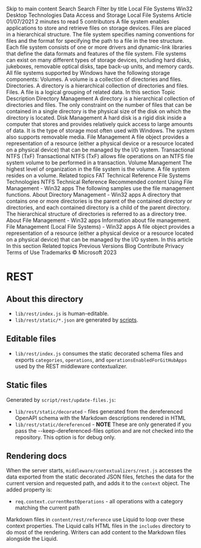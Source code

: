 Skip to main content
Search
Search
Filter by title
Local File Systems
 Win32  Desktop Technologies  Data Access and Storage 
Local File Systems
Article
01/07/2021
2 minutes to read
5 contributors
A file system enables applications to store and retrieve files on storage devices. Files are placed in a hierarchical structure. The file system specifies naming conventions for files and the format for specifying the path to a file in the tree structure.
Each file system consists of one or more drivers and dynamic-link libraries that define the data formats and features of the file system. File systems can exist on many different types of storage devices, including hard disks, jukeboxes, removable optical disks, tape back-up units, and memory cards.
All file systems supported by Windows have the following storage components:
Volumes. A volume is a collection of directories and files.
Directories. A directory is a hierarchical collection of directories and files.
Files. A file is a logical grouping of related data.
In this section
Topic	Description
Directory Management
A directory is a hierarchical collection of directories and files. The only constraint on the number of files that can be contained in a single directory is the physical size of the disk on which the directory is located.
Disk Management
A hard disk is a rigid disk inside a computer that stores and provides relatively quick access to large amounts of data. It is the type of storage most often used with Windows. The system also supports removable media.
File Management
A file object provides a representation of a resource (either a physical device or a resource located on a physical device) that can be managed by the I/O system.
Transactional NTFS (TxF)
Transactional NTFS (TxF) allows file operations on an NTFS file system volume to be performed in a transaction.
Volume Management
The highest level of organization in the file system is the volume. A file system resides on a volume.
Related topics
FAT Technical Reference
File Systems Technologies
NTFS Technical Reference
Recommended content
Using File Management - Win32 apps
The following samples use the file management functions.
About Directory Management - Win32 apps
A directory that contains one or more directories is the parent of the contained directory or directories, and each contained directory is a child of the parent directory. The hierarchical structure of directories is referred to as a directory tree.
About File Management - Win32 apps
Information about file management.
File Management (Local File Systems) - Win32 apps
A file object provides a representation of a resource (either a physical device or a resource located on a physical device) that can be managed by the I/O system.
In this article
In this section
Related topics
Previous Versions
Blog
Contribute
Privacy
Terms of Use
Trademarks
© Microsoft 2023
# REST
## About this directory
* `lib/rest/index.js` is human-editable.
* `lib/rest/static/*.json` are generated by [scripts](../../script/rest/README.md).

## Editable files

* `lib/rest/index.js` consumes the static decorated schema files and exports `categories`, `operations`, and `operationsEnabledForGitHubApps` used by the REST middleware contextualizer.

## Static files

Generated by `script/rest/update-files.js`:

* `lib/rest/static/decorated` - files generated from the dereferenced OpenAPI schema with the Markdown descriptions rendered in HTML
* `lib/rest/static/dereferenced` - **NOTE** These are only generated if you pass the --keep-dereferenced-files option and are not checked into the repository. This option is for debug only.

## Rendering docs

When the server starts, `middleware/contextualizers/rest.js` accesses the data exported from the static decorated JSON files, fetches the data for the current version and requested path, and adds it to the `context` object. The added property is:

* `req.context.currentRestOperations` - all operations with a category matching the current path

Markdown files in `content/rest/reference` use Liquid to loop over these context properties. The Liquid calls HTML files in the `includes` directory to do most of the rendering. Writers can add content to the Markdown files alongside the Liquid.

